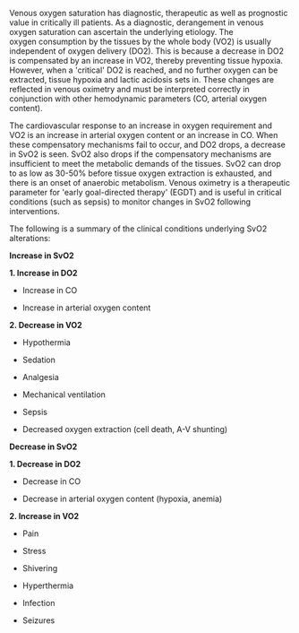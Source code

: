 Venous oxygen saturation has diagnostic, therapeutic as well as prognostic value in critically ill patients. As a diagnostic, derangement in venous oxygen saturation can ascertain the underlying etiology. The oxygen consumption by the tissues by the whole body (VO2) is usually independent of oxygen delivery (DO2). This is because a decrease in DO2 is compensated by an increase in VO2, thereby preventing tissue hypoxia. However, when a 'critical' DO2 is reached, and no further oxygen can be extracted, tissue hypoxia and lactic acidosis sets in. These changes are reflected in venous oximetry and must be interpreted correctly in conjunction with other hemodynamic parameters (CO, arterial oxygen content).

The cardiovascular response to an increase in oxygen requirement and VO2 is an increase in arterial oxygen content or an increase in CO. When these compensatory mechanisms fail to occur, and DO2 drops, a decrease in SvO2 is seen. SvO2 also drops if the compensatory mechanisms are insufficient to meet the metabolic demands of the tissues. SvO2 can drop to as low as 30-50% before tissue oxygen extraction is exhausted, and there is an onset of anaerobic metabolism. Venous oximetry is a therapeutic parameter for 'early goal-directed therapy' (EGDT) and is useful in critical conditions (such as sepsis) to monitor changes in SvO2 following interventions.

The following is a summary of the clinical conditions underlying SvO2 alterations:

**Increase in SvO2**

**1. Increase in DO2**

- Increase in CO

- Increase in arterial oxygen content

**2. Decrease in VO2**

- Hypothermia

- Sedation

- Analgesia

- Mechanical ventilation

- Sepsis

- Decreased oxygen extraction (cell death, A-V shunting)

**Decrease in SvO2**

**1. Decrease in DO2**

- Decrease in CO

- Decrease in arterial oxygen content (hypoxia, anemia)

**2. Increase in VO2**

- Pain

- Stress

- Shivering

- Hyperthermia

- Infection

- Seizures